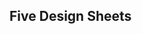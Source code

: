 ## Five Design Sheets
[View PDF on GitHub]: https://github.com/ryu1mv7/A2-FIT3179/blob/main/DV2_5design_sheet.pdf

